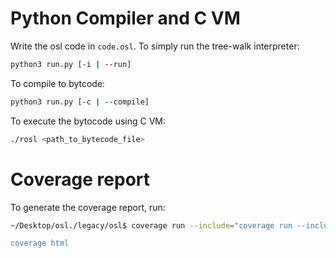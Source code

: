 # Python Compiler and C VM

Write the osl code in `code.osl`.
To simply run the tree-walk interpreter:

```bash
python3 run.py [-i | --run]
```

To compile to bytcode:

```bash
python3 run.py [-c | --compile]
```

To execute the bytocode using C VM:

```bash
./rosl <path_to_bytecode_file>
```


# Coverage report
To generate the coverage report, run:
```bash
~/Desktop/osl./legacy/osl$ coverage run --include="coverage run --include="src/codegen.py,src/visualizer.py,src/osl_lexer.py,src/osl_parser.py" run.py code_cover.osl -c

coverage html
```